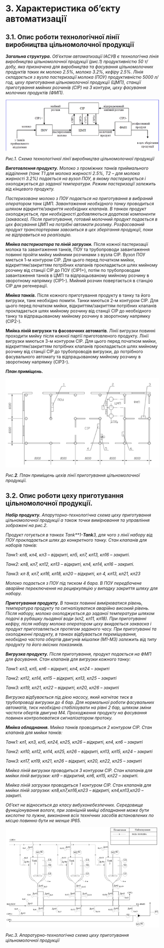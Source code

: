 # 3. Характеристика об’єкту автоматизації

## 3.1. Опис роботи технологічної лінії виробництва цільномолочної продукції 

***Загальна структура.*** *Об’єктом автоматизації ІАСУВ є технологічна лінія виробництва цільномолочної продукції (рис.1) продуктивністю 50 т/добу, яка призначена для виробництва та фасування цільномолочних продуктів таких як молоко 2.5%, молоко 3.2%, кефіру 2.5%. Лінія складається з вузла пастеризації молока (ПОУ) продуктивністю 5000 л/год, цеху приготування цільномолочної продукції (ЦМП), станції приготування мийних розчинів (CIP) на 3 контури, цеху фасування молочних продуктів (ФМП).* 

![img](media1/1.png)

*Рис.1. Схема технологічної лінії виробництва цільномолочної продукції*

***Виготовлення продукту.*** *Молоко з проміжних танків приймального відділення (танк Т1 для молока жирності 2.5%, Т2 – для молока жирності 3.2%) подається на вузол ПОУ, в якому пастеризується і охолоджується до заданої температури. Режим пастеризації залежить від кінцевого продукту.* 

*Пастеризоване молоко з ПОУ подається на приготування в вибраний оператором танк ЦМП. Завантаження необхідного танку проводиться шляхом відкриття/закриття необхідних клапанів. В танках продукт охолоджується, при необхідності добавляються додаткові компоненти (закваска). Після приготування, готовий молочний продукт подається в цех фасування ЦМП на потрібні автомати розливу. Розфасований продукт транспортерами завозиться в цех зберігання продукції, поки не відправиться на реалізацію.* 

***Мийка пастеризатора та ліній загрузки.*** Після кожної пастеризації молока та завантаження танків, ПОУ та трубопроводи завантаження повинні пройти мийку мийними розчинами з вузла CIP. Вузол ПОУ миється 1-м контуром CIP. Для цього перед початком мийки, відкриттям/закриттям потрібних клапанів прокладається шлях мийному розчину від станції CIP до ПОУ (CIP1+), потім по трубопроводам завантаження танків в ЦМП та відпрацьованому мийному розчину в зворотному напрямку (CIP1-). Мийний розчин повертається в станцію CIP для регенерації. 

***Мийка танків.*** Після кожного приготування продукту в танку та його вигрузки, танк необхідно помити. Танки миються 2-м контуром CIP. Для цього перед початком мийки, відкриттям/закриттям потрібних клапанів прокладається шлях мийному розчину від станції CIP до необхідного танку та відпрацьованому мийному розчину в зворотному напрямку (CIP2-).

**Мийка ліній вигрузки та фасовочних автоматів**. Лінії вигрузки повинні проходити мийку після кожної партії приготовленого продукту. Лінії вигрузки миються 3-м контуром CIP. Для цього перед початком мийки, відкриттям/закриттям потрібних клапанів прокладається шлях мийному розчину від станції CIP до трубопроводів вигрузки, до потрібного фасувального автомату та відпрацьованому мийному розчину в зворотному напрямку (CIP3-).  

***План приміщень.***

![](media1/2.png)

*Рис.**2**. План приміщень цехів лінії приготування цільномолочної продукції.*

## 3.2. Опис роботи цеху приготування цільномолочної продукції.

***Набір продукту.*** *Апаруторно-технологічна схема цеху приготування цільномолочної продукції а також точки вимірювання та управління зображені на рис.2.* 

*Продукт готується в танках* *Tank**1-**Tank**3, для чого з лінії набору від ПОУ прокладається шлях до конкретного танку. Стан клапанів для наборів танків:*

*Танк1: кл8, кл4, кл3 – відкриті, кл5, кл7, кл13, кл16 – закриті.*

*Танк2: кл8, кл7, кл12, кл13 – відкриті, кл4, кл14, кл16 – закриті.*

*Танк3: кл 8, кл7, кл16, кл18, кл20 – відкриті, кл 4, кл13, кл21, кл23*

*Молоко подається з ПОУ під тиском 4 бара. В ПОУ передбачене аварійне переключення на рециркуляцію у випадку закриття шляху для набору.*   

***Приготування продукту.*** *В танках повинні вимірюватися рівень, температура продукту та сигналізуватися аварійно високий рівень. Після набору, молоко охолоджується до заданої температури шляхом подачі в рубашку льодяної води (кл2, кл11, кл18). При приготуванні кефіру, після набору молока оператором цеху вкидається закваска і продукт приготовляється протягом заданого часу. При приготуванні та охолодженні продукту, в танках відбувається перемішування, необхідна частота обертів двигунів мішалки (М1-М3) залежить від типу продукту та його якісних показників.*  

***Вигрузка продукту.*** *Після приготування, продукт подається на ФМП для фасування. Стан клапанів для вигрузки кожного танку:*

*Танк1: кл3, кл5, кл6 – відкриті, кл4, кл24  – закриті* 

*Танк2: кл12, кл14, кл15 – відкриті, кл13, кл25 – закриті*

*Танк3: кл19, кл21, кл22 – відкриті, кл20, кл26 – закриті*

*Вигрузка відбувається під дією насосу, який нагнітає тиск в трубопроводі вигрузки до 4 бар. Для нормальної роботи фасувальних автоматів, тиск необхідно стабілізувати на рівні 2 бар, шляхом зміни частоти обертів двигуна М4. Проходження продукту на фасування повинен контролюватися сигналізатором протоку.*   

***Мийка обладнання.***  *Мийка танків проводиться 2 контуром СІР. Стан клапанів для мийки танків:* 

*Танк1: кл1, кл3, кл5, кл24, кл25, кл26 – відкриті,  кл4, кл6 – закриті* 

*Танк2: кл10, кл12, кл14, кл25, кл26 – відкриті, кл13, кл15, кл24 – закриті*

*Танк3: кл17, кл19, кл21, кл26 – відкриті,  кл20, кл22, кл25 – закриті*

*Мийка ліній вигрузки проводиться 3 контуром СІР. Стан клапанів для мийки ліній вигрузки: кл9 – відкритий, кл6, кл15, кл22 – закриті.*

*Мийка ліній загрузки проводиться 1 контуром СІР. Стан клапанів для мийки ліній загрузки: кл8,кл7,кл16,кл23 – відкриті, кл4,кл13,кл20 – закриті.*

*Об’єкт не відноситься до класу вибухонебезпечних. Середовище функціонування вологе, при зовнішній мийці обладнання може бути кислотне та лужне, виконання всіх технічних засобів встановлених по місцю повинно бути не менше IP65.*  

 ![](media1/3.png)

*Рис.3. Апаратурно-технологічна схема цеху приготування цільномолочної продукції*

